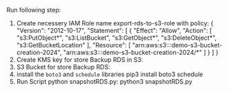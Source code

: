 

Run following step:
  1. Create necessery IAM Role name export-rds-to-s3-role with policy: 
  {
    "Version": "2012-10-17",
    "Statement": [
        {
            "Effect": "Allow",
            "Action": [
                "s3:PutObject*",
                "s3:ListBucket",
                "s3:GetObject*",
                "s3:DeleteObject*",
                "s3:GetBucketLocation"
            ],
            "Resource": [
                "arn:aws:s3:::demo-s3-bucket-creation-2024",
                "arn:aws:s3:::demo-s3-bucket-creation-2024/*"
            ]
        }
    ]
  }
  2. Create KMS key for store Backup RDS in S3: 
  3. S3 Bucket for store Backup RDS: 
  4.  install the `boto3` and `schedule` libraries
        pip3 install boto3 schedule
  5.  Run Script python snapshotRDS.py: 
          python3 snapshotRDS.py 

   